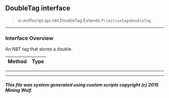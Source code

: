 ## DoubleTag __interface__

>io.wolfscript.api.nbt.DoubleTag
>Extends `PrimitiveTag<DoubleTag`

---

### Interface Overview

An NBT tag that stores a double.

Method | Type   
--- | :--- 



---

---


##### This file was system generated using custom scripts copyright (c) 2015 Mining Wolf.
	

